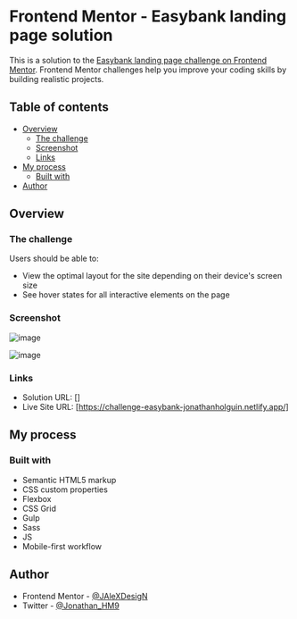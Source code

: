 # Frontend Mentor - Easybank landing page solution

This is a solution to the [Easybank landing page challenge on Frontend Mentor](https://www.frontendmentor.io/challenges/easybank-landing-page-WaUhkoDN). Frontend Mentor challenges help you improve your coding skills by building realistic projects. 

## Table of contents

- [Overview](#overview)
  - [The challenge](#the-challenge)
  - [Screenshot](#screenshot)
  - [Links](#links)
- [My process](#my-process)
  - [Built with](#built-with)
- [Author](#author)


## Overview

### The challenge

Users should be able to:

- View the optimal layout for the site depending on their device's screen size
- See hover states for all interactive elements on the page

### Screenshot

![image](https://user-images.githubusercontent.com/108622508/184560667-7a1c8fbb-bcc8-4978-8a1e-b8af8d01d050.png)

![image](https://user-images.githubusercontent.com/108622508/184560698-4202bcc3-27b2-4344-8d4f-2ffac82918b9.png)


### Links

- Solution URL: []
- Live Site URL: [https://challenge-easybank-jonathanholguin.netlify.app/]

## My process

### Built with

- Semantic HTML5 markup
- CSS custom properties
- Flexbox
- CSS Grid
- Gulp
- Sass
- JS
- Mobile-first workflow

## Author

- Frontend Mentor - [@JAleXDesigN](https://www.frontendmentor.io/profile/JAleXDesigN)
- Twitter - [@Jonathan_HM9](https://twitter.com/Jonathan_HM9)


